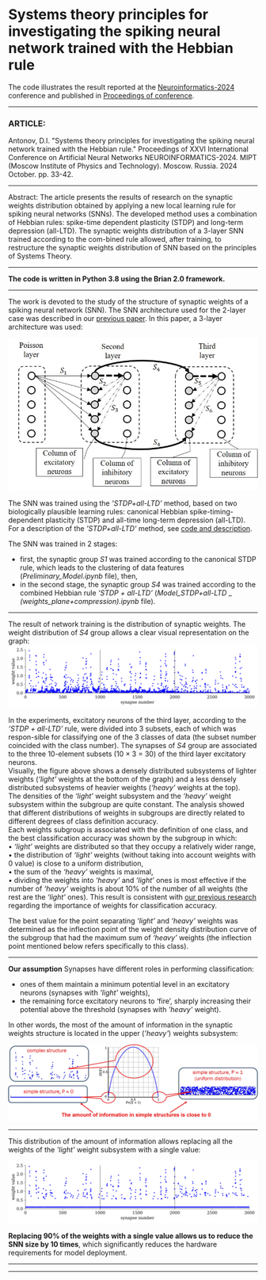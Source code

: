 # __Systems theory principles for investigating the spiking neural network trained with the Hebbian rule__   
The code illustrates the result reported at the [Neuroinformatics-2024](https://neuroinfo.ru/index.php/en/) conference and published in [Proceedings of conference](https://www.researchgate.net/publication/385349463_Systems_Theory_principles_for_investigating_the_spiking_neural_network_trained_with_the_Hebbian_rule).
***
### ARTICLE:   
Antonov, D.I. "Systems theory principles for investigating the spiking neural network trained with the Hebbian rule." Proceedings of XXVI International Conference on Artificial Neural Networks NEUROINFORMATICS-2024. MIPT (Moscow Institute of Physics and Technology). Moscow. Russia. 2024 October. pp. 33-42.   
***
Abstract: The article presents the results of research on the synaptic weights distribution obtained by applying a new local learning rule for spiking neural networks (SNNs). The developed method uses a combination of Hebbian rules: spike-time dependent plasticity (STDP) and long-term depression (all-LTD). The synaptic weights distribution of a 3-layer SNN trained according to the com-bined rule allowed, after training, to restructure the synaptic weights distribution of SNN based on the principles of Systems Theory.
***
__The code is written in Python 3.8 using the Brian 2.0 framework.__   
***
The work is devoted to the study of the structure of synaptic weights of a spiking neural network (SNN). The SNN architecture used for the 2-layer case was described in our [previous paper](https://ieeexplore.ieee.org/document/10582358). In this paper, a 3-layer architecture was used:    

![3-layer SNN architecture](3-layer_SNN_architecture.jpg)

The SNN was trained using the _'STDP+all-LTD'_ method, based on two biologically plausible learning rules: canonical Hebbian spike-timing-dependent plasticity (STDP) and all-time long-term depression (all-LTD).    
For a description of the _'STDP+all-LTD'_ method, see [code and description](https://github.com/dmitryanton68/learning_rule_STDP_all-LTD).       

The SNN was trained in 2 stages:    
- first, the synaptic group _S1_ was trained according to the canonical STDP rule, which leads to the clustering of data features (_Preliminary_Model.ipynb_ file), then,    
- in the second stage, the synaptic group _S4_ was trained according to the combined Hebbian rule _‘STDP + all-LTD’_ (_Model_STDP+all-LTD_ _ _(weights_plane+compression).ipynb_ file).

***
The result of network training is the distribution of synaptic weights. The weight distribution of _S4_ group allows a clear visual representation on the graph:   
![initial weight distribution](initial_weight_distribution.svg)

In the experiments, excitatory neurons of the third layer, according to the _‘STDP + all-LTD’_ rule, were divided into 3 subsets, each of which was respon-sible for classifying one of the 3 classes of data (the subset number coincided with the class number). The synapses of _S4_ group are associated to the three 10-element subsets (10 × 3 = 30) of the third layer excitatory neurons.   
Visually, the figure above shows a densely distributed subsystems of lighter weights (_‘light’_ weights at the bottom of the graph) and a less densely distributed subsystems of heavier weights (_‘heavy’_ weights at the top).   
The densities of the _‘light’_ weight subsystem and the _‘heavy’_ weight subsystem within the subgroup are quite constant. The analysis showed that different distributions of weights in subgroups are directly related to different degrees of class definition accuracy.   
Each weights subgroup is associated with the definition of one class, and the best classification accuracy was shown by the subgroup in which:   
•	_‘light’_ weights are distributed so that they occupy a relatively wider range,   
•	the distribution of _‘light’_ weights (without taking into account weights with 0 value) is close to a uniform distribution,   
•	the sum of the _‘heavy’_ weights is maximal,   
•	dividing the weights into _‘heavy’_ and _‘light’_ ones is most effective if the number of _‘heavy’_ weights is about 10% of the number of all weights (the rest are the _‘light’_ ones). This result is consistent with [our previous research](https://doi.org/10.1016/j.neunet.2022.09.003) regarding the importance of weights for classification accuracy.       

The best value for the point separating _‘light’_ and _‘heavy’_ weights was determined as the inflection point of the weight density distribution curve of the subgroup that had the maximum sum of _‘heavy’_ weights (the inflection point mentioned below refers specifically to this class).    
***
__Our assumption__
Synapses have different roles in performing classification:    
- ones of them maintain a minimum potential level in an excitatory neurons (synapses with _'light'_ weights),    
- the remaining force excitatory neurons to ‘fire’, sharply increasing their potential above the threshold (synapses with _'heavy'_ weight).    

In other words, the most of the amount of information in the synaptic weights structure is located in the upper (_'heavy'_) weights subsystem:    

![structure of information](information_in_weight_structure.jpg)
***
This distribution of the amount of information allows replacing all the weights of the _'light'_ weight subsystem with a single value:    

![weight reduction](reduction_of_weight_distribution.svg)

__Replacing 90% of the weights with a single value allows us to reduce the SNN size by 10 times__, which significantly reduces the hardware requirements for model deployment.
***
***



